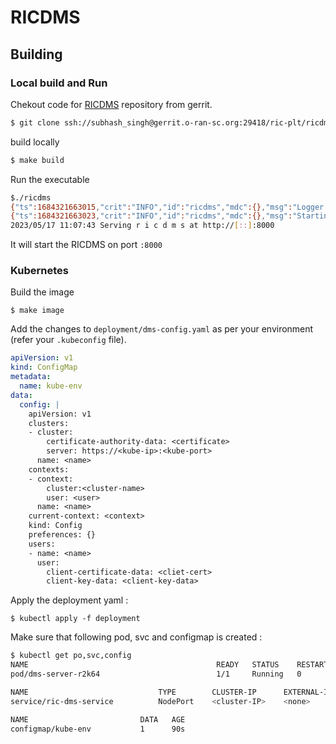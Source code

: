 # RICDMS


## Building

### Local build and Run

Chekout code for [RICDMS](https://gerrit.o-ran-sc.org/r/admin/repos/ric-plt/ricdms) repository from gerrit.
```sh
$ git clone ssh://subhash_singh@gerrit.o-ran-sc.org:29418/ric-plt/ricdms
```

build locally
```sh
$ make build
```

Run the executable
```sh
$./ricdms
{"ts":1684321663015,"crit":"INFO","id":"ricdms","mdc":{},"msg":"Logger is initialized without config file()."}
{"ts":1684321663023,"crit":"INFO","id":"ricdms","mdc":{},"msg":"Starting server at : 0.0.0.0:8000"}
2023/05/17 11:07:43 Serving r i c d m s at http://[::]:8000
```

It will start the RICDMS on port `:8000`

### Kubernetes

Build the image
```
$ make image
```

Add the changes to `deployment/dms-config.yaml` as per your environment (refer your `.kubeconfig` file).
```yaml
apiVersion: v1
kind: ConfigMap
metadata:
  name: kube-env
data:
  config: |
    apiVersion: v1
    clusters:
    - cluster:
        certificate-authority-data: <certificate>
        server: https://<kube-ip>:<kube-port>
      name: <name>
    contexts:
    - context:
        cluster:<cluster-name>
        user: <user>
      name: <name>
    current-context: <context>
    kind: Config
    preferences: {}
    users:
    - name: <name>
      user:
        client-certificate-data: <cliet-cert> 
        client-key-data: <client-key-data>
```

Apply the deployment yaml :
```
$ kubectl apply -f deployment
```

Make sure that following pod, svc and configmap is created :
```sh
$ kubectl get po,svc,config
NAME                                          READY   STATUS    RESTARTS   AGE
pod/dms-server-r2k64                          1/1     Running   0          15s

NAME                             TYPE        CLUSTER-IP      EXTERNAL-IP   PORT(S)          AGE
service/ric-dms-service          NodePort    <cluster-IP>    <none>        8000:32625/TCP   15s

NAME                         DATA   AGE
configmap/kube-env           1      90s
```

